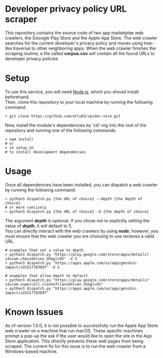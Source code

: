 # Developer privacy policy URL scraper
This repository contains the source code of two app marketplae web crawlers, the Gooogle Play Store and the Apple App Store. The web crawler searches for the current developer's privacy policy and moves using tree-like traversal to other neighboring apps. When the web crawler finishes the scraping routine, a file called **corpus.csv** will contain all the found URLs to developer privacy policies.

# Setup
To use this service, you will need [Node.js](https://nodejs.org/en), which you should install beforehand. <br>
Then, clone this repository to your local machine by running the following command:
```shell
> git clone https://github.com/etlu03/spider-core.git
```
Now, install the module's dependencies by 'cd'-ing into the root of the repository and running one of the following commands:
```shell
> npm install
# or
> sh setup.sh
# to install development dependencies
```

# Usage
Once all dependencies have been installed, you can dispatch a web crawler by running the following command:
```shell
> python3 dispatch.py {the URL of choice} --depth {the depth of choice}
# or more concisely
> python3 dispatch.py {the URL of choice} -d {the depth of choice}
```
The argument ***depth*** is optional. If you chose not to explicitly setting the value of ***depth***, it will default to 5. <br>
You can directly interact with the web crawlers by using ***node***, however, you must ensure that the web crawler you are choosing to use recieves a valid URL.
```shell
# examples that set a value to depth
> python3 dispatch.py "https://play.google.com/store/apps/details?id=com.chess&hl=en_US&gl=US" -d 3
> python3 dispatch.py "https://apps.apple.com/us/app/genshin-impact/id1517783697" -d 2

# examples that allow depth to default
> python3 dispatch.py "https://play.google.com/store/apps/details?id=com.supercell.clashofclans&hl=en_US&gl=US"
> python3 dispatch.py "https://apps.apple.com/us/app/genshin-impact/id1517783697"
```

# Known Issues
As of version 1.0.0, it is not possible to successfully run the Apple App Store web crawler on a machine that run macOS. These specific machines prompt a pop-up the ask if the user would like to open the site in the App Store application. This directly prevents these web pages from being scraped. The current fix for this issue is to run the web crawler from a Windows-based machine.
